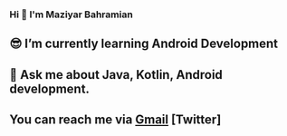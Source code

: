 ### Hi 👋 I'm Maziyar Bahramian
## 😎 I’m currently learning Android Development
## 💬 Ask me about Java, Kotlin, Android development.
## You can reach me via [Gmail](Maziyar.Bahramian@gmail.com) [Twitter]

<!--
**maziyarbahramian/maziyarbahramian** is a ✨ _special_ ✨ repository because its `README.md` (this file) appears on your GitHub profile.

Here are some ideas to get you started:
[@moallemi](https://twitter.com/moallemi)
- 🔭 I’m currently working on ...
- 🌱 I’m currently learning ...
- 👯 I’m looking to collaborate on ...
- 🤔 I’m looking for help with ...
- 💬 Ask me about ...
- 📫 How to reach me: ...
- 😄 Pronouns: ...
- ⚡ Fun fact: ...
-->
